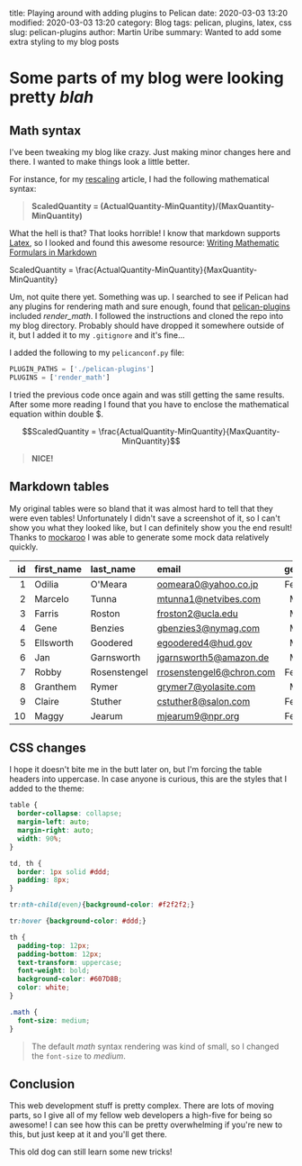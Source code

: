 title: Playing around with adding plugins to Pelican
date: 2020-03-03 13:20
modified: 2020-03-03 13:20
category: Blog
tags: pelican, plugins, latex, css
slug: pelican-plugins
author: Martin Uribe
summary: Wanted to add some extra styling to my blog posts

# Some parts of my blog were looking pretty _blah_

## Math syntax

I've been tweaking my blog like crazy.
Just making minor changes here and there.
I wanted to make things look a little better.

For instance, for my [rescaling]({filename}2020-02-13_scaling-values.md) article, I had the following mathematical syntax:

> **ScaledQuantity = (ActualQuantity-MinQuantity)/(MaxQuantity-MinQuantity)**

What the hell is that?
That looks horrible!
I know that markdown supports [Latex](https://www.latex-project.org/), so I looked and found this awesome resource: [Writing Mathematic Formulars in Markdown](http://csrgxtu.github.io/2015/03/20/Writing-Mathematic-Fomulars-in-Markdown/)

ScaledQuantity = \frac{ActualQuantity-MinQuantity}{MaxQuantity-MinQuantity}

Um, not quite there yet.
Something was up.
I searched to see if Pelican had any plugins for rendering math and sure enough, found that [pelican-plugins](https://github.com/getpelican/pelican-plugins) included *render_math*.
I followed the instructions and cloned the repo into my blog directory.
Probably should have dropped it somewhere outside of it, but I added it to my `.gitignore` and it's fine...

I added the following to my `pelicanconf.py` file:

```python
PLUGIN_PATHS = ['./pelican-plugins']
PLUGINS = ['render_math']
```

I tried the previous code once again and was still getting the same results.
After some more reading I found that you have to enclose the mathematical equation within double $.

$$ScaledQuantity = \frac{ActualQuantity-MinQuantity}{MaxQuantity-MinQuantity}$$

> **NICE!**

## Markdown tables

My original tables were so bland that it was almost hard to tell that they were even tables!
Unfortunately I didn't save a screenshot of it, so I can't show you what they looked like, but I can definitely show you the end result!
Thanks to [mockaroo](https://www.mockaroo.com/) I was able to generate some mock data relatively quickly.

|id|first_name|last_name|email|gender|ip_address|
|-:|:---------|:--------|:----|:----:|---------:|
|1|Odilia|O'Meara|oomeara0@yahoo.co.jp|Female|244.53.86.185|
|2|Marcelo|Tunna|mtunna1@netvibes.com|Male|128.140.17.56|
|3|Farris|Roston|froston2@ucla.edu|Male|111.104.78.209|
|4|Gene|Benzies|gbenzies3@nymag.com|Male|67.169.248.21|
|5|Ellsworth|Goodered|egoodered4@hud.gov|Male|227.48.46.133|
|6|Jan|Garnsworth|jgarnsworth5@amazon.de|Male|138.13.211.142|
|7|Robby|Rosenstengel|rrosenstengel6@chron.com|Female|105.76.137.198|
|8|Granthem|Rymer|grymer7@yolasite.com|Male|15.60.66.25|
|9|Claire|Stuther|cstuther8@salon.com|Female|5.36.242.109|
|10|Maggy|Jearum|mjearum9@npr.org|Female|179.12.188.75|

## CSS changes

I hope it doesn't bite me in the butt later on, but I'm forcing the table headers into uppercase. In case anyone is curious, this are the styles that I added to the theme:

```css
table {
  border-collapse: collapse;
  margin-left: auto;
  margin-right: auto;
  width: 90%;
}

td, th {
  border: 1px solid #ddd;
  padding: 8px;
}

tr:nth-child(even){background-color: #f2f2f2;}

tr:hover {background-color: #ddd;}

th {
  padding-top: 12px;
  padding-bottom: 12px;
  text-transform: uppercase;
  font-weight: bold;
  background-color: #607D8B;
  color: white;
}

.math {
  font-size: medium;
}
```

> The default *math* syntax rendering was kind of small, so I changed the `font-size` to *medium*.

## Conclusion

This web development stuff is pretty complex.
There are lots of moving parts, so I give all of my fellow web developers a high-five for being so awesome!
I can see how this can be pretty overwhelming if you're new to this, but just keep at it and you'll get there.

This old dog can still learn some new tricks!
